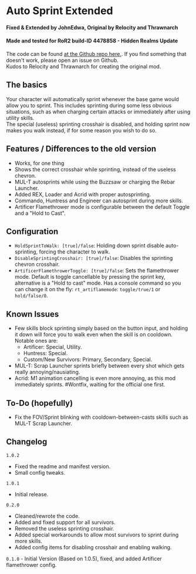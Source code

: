 # Auto Sprint Extended
#### Fixed & Extended by JohnEdwa, Original by Relocity and Thrawnarch
#### Made and tested for RoR2 build-ID 4478858 - Hidden Realms Update

The code can be found [at the Github repo here.](https://github.com/JohnEdwa/RTAutoSprintExtended).
If you find something that doesn't work, please open an issue on Github.   
Kudos to Relocity and Thrawnarch for creating the original mod.

## The basics

Your character will automatically sprint whenever the base game would allow you to sprint. This includes sprinting during some less obvious situations, such as when charging certain attacks or immediately after using utility skills.   
The special (useless) sprinting crosshair is disabled, and holding sprint now makes you walk instead, if for some reason you wish to do so.

## Features / Differences to the old version
* Works, for one thing
* Shows the correct crosshair while sprinting, instead of the useless chevron.
* MUL-T autosprints while using the Buzzsaw or charging the Rebar Launcher.
* Added REX, Loader and Acrid with proper autosprinting.
* Commando, Huntress and Engineer can autosprint during more skills.
* Artificer Flamethrower mode is configurable between the default Toggle and a "Hold to Cast".

## Configuration
* `HoldSprintToWalk: [true]/false`: Holding down sprint disable auto-sprinting, forcing the character to walk.
* `DisableSprintingCrosshair: [true]/false`: Disables the sprinting chevron crosshair.
* `ArtificerFlamethrowerToggle: [true]/false`: Sets the flamethrower mode. Default is toggle cancellable by pressing the sprint key, alternative is a "Hold to cast" mode. Has a console command so you can change it on the fly: `rt_artiflamemode`: `toggle/true/1` or `hold/false/0`.

## Known Issues

* Few skills block sprinting simply based on the button input, and holding it down will force you to walk even when the skill is on cooldown. Notable ones are:
  - Artificer: Special, Utility.
  - Huntress: Special.
  - Custom/New Survivors: Primary, Secondary, Special.
* MUL-T: Scrap Launcher sprints briefly between every shot which gets really annoying/nausiating.
* Acrid: M1 animation cancelling is even more annoying, as this mod immediately sprints. #Wontfix, waiting for the official one first.

## To-Do (hopefully)

* Fix the FOV/Sprint blinking with cooldown-between-casts skills such as MUL-T Scrap Launcher.

## Changelog

`1.0.2`
 * Fixed the readme and manifest version.
 * Small config tweaks.

`1.0.1`
 * Initial release.

`0.2.0`
 * Cleaned/rewrote the code. 
 * Added and fixed support for all survivors.
 * Removed the useless sprinting crosshair.
 * Added special workarounds to allow most survivors to sprint during more skills.
 * Added config items for disabling crosshair and enabling walking.

`0.1.0` - Initial Version (Based on 1.0.5), fixed, and added Artificer flamethrower config.